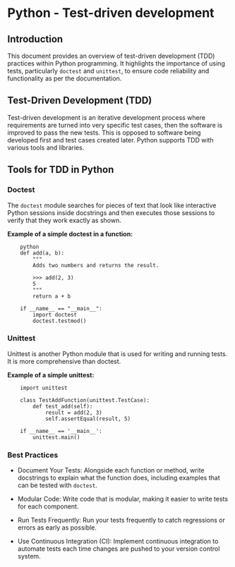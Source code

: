 # Python - Test-driven development

## Introduction

This document provides an overview of test-driven development (TDD) practices within Python programming. It highlights the importance of using tests, particularly `doctest` and `unittest`, to ensure code reliability and functionality as per the documentation.

## Test-Driven Development (TDD)

Test-driven development is an iterative development process where requirements are turned into very specific test cases, then the software is improved to pass the new tests. This is opposed to software being developed first and test cases created later. Python supports TDD with various tools and libraries.

## Tools for TDD in Python

### Doctest

The `doctest` module searches for pieces of text that look like interactive Python sessions inside docstrings and then executes those sessions to verify that they work exactly as shown.

**Example of a simple doctest in a function:**

        python
        def add(a, b):
            """
            Adds two numbers and returns the result.

            >>> add(2, 3)
            5
            """
            return a + b

        if __name__ == "__main__":
            import doctest
            doctest.testmod()

### Unittest

Unittest is another Python module that is used for writing and running tests. It is more comprehensive than doctest.

**Example of a simple unittest:**

        import unittest

        class TestAddFunction(unittest.TestCase):
            def test_add(self):
                result = add(2, 3)
                self.assertEqual(result, 5)

        if __name__ == '__main__':
            unittest.main()

### Best Practices

 * Document Your Tests: Alongside each function or method, write docstrings to explain what the function does, including examples that can be tested with `doctest`.
 
 * Modular Code: Write code that is modular, making it easier to write tests for each component.

 * Run Tests Frequently: Run your tests frequently to catch regressions or errors as early as possible.

 * Use Continuous Integration (CI): Implement continuous integration to automate tests each time changes are pushed to your version control system.
       
